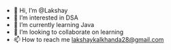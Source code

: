 - 👋 Hi, I’m @Lakshay
- 👀 I’m interested in DSA
- 🌱 I’m currently learning Java
- 💞️ I’m looking to collaborate on learning 
- 📫 How to reach me lakshaykalkhanda28@gmail.com

<!---
Lakshay/Lakshaykalkhanda is a ✨ special ✨ repository because its `README.md` (this file) appears on your GitHub profile.
You can click the Preview link to take a look at your changes.
--->
